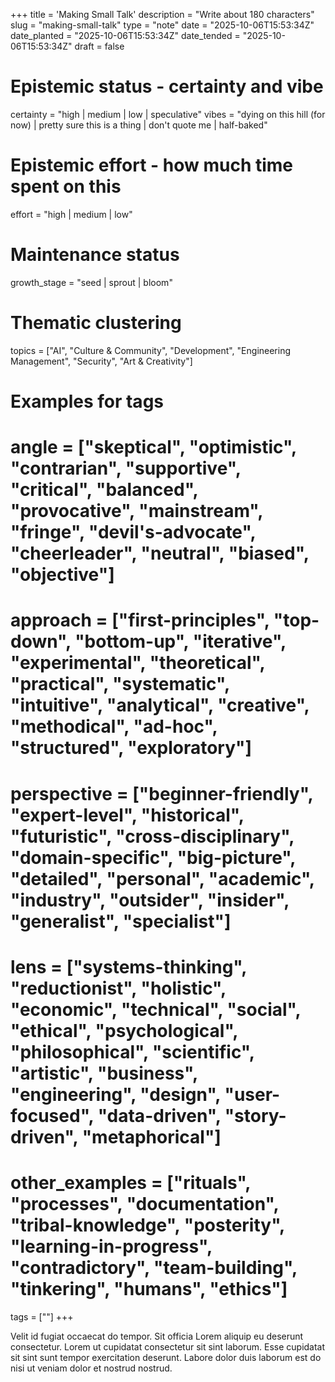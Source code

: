 +++
title = 'Making Small Talk'
description = "Write about 180 characters"
slug = "making-small-talk"
type = "note"
date = "2025-10-06T15:53:34Z"
date_planted = "2025-10-06T15:53:34Z"
date_tended = "2025-10-06T15:53:34Z"
draft = false
# Epistemic status - certainty and vibe
certainty = "high | medium | low | speculative"
vibes = "dying on this hill (for now) | pretty sure this is a thing | don't quote me | half-baked"
# Epistemic effort - how much time spent on this
effort = "high | medium | low"
# Maintenance status
growth_stage = "seed | sprout | bloom"
# Thematic clustering
topics = ["AI", "Culture & Community", "Development", "Engineering Management", "Security", "Art & Creativity"]
# Examples for tags
# angle = ["skeptical", "optimistic", "contrarian", "supportive", "critical", "balanced", "provocative", "mainstream", "fringe", "devil's-advocate", "cheerleader", "neutral", "biased", "objective"]

# approach = ["first-principles", "top-down", "bottom-up", "iterative", "experimental", "theoretical", "practical", "systematic", "intuitive", "analytical", "creative", "methodical", "ad-hoc", "structured", "exploratory"]

# perspective = ["beginner-friendly", "expert-level", "historical", "futuristic", "cross-disciplinary", "domain-specific", "big-picture", "detailed", "personal", "academic", "industry", "outsider", "insider", "generalist", "specialist"]

# lens = ["systems-thinking", "reductionist", "holistic", "economic", "technical", "social", "ethical", "psychological", "philosophical", "scientific", "artistic", "business", "engineering", "design", "user-focused", "data-driven", "story-driven", "metaphorical"]

# other_examples = ["rituals", "processes", "documentation", "tribal-knowledge", "posterity", "learning-in-progress", "contradictory", "team-building", "tinkering", "humans", "ethics"]
tags = [""]
+++

Velit id fugiat occaecat do tempor. Sit officia Lorem aliquip eu deserunt consectetur. Lorem ut cupidatat consectetur sit sint laborum. Esse cupidatat sit sint sunt tempor exercitation deserunt. Labore dolor duis laborum est do nisi ut veniam dolor et nostrud nostrud.

